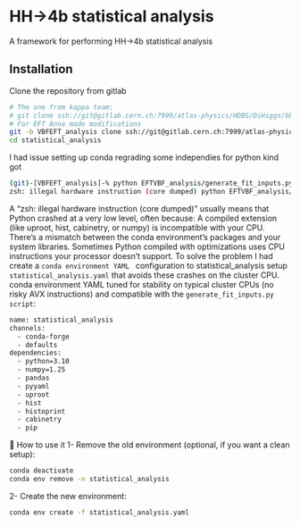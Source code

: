 # HH->4b statistical analysis
A framework for performing HH->4b statistical analysis

## Installation
Clone the repository from gitlab

```bash
# The one from kappa team:
# git clone ssh://git@gitlab.cern.ch:7999/atlas-physics/HDBS/DiHiggs/bbbb/statistical_analysis.git
# For EFT Anna made modifications
git -b VBFEFT_analysis clone ssh://git@gitlab.cern.ch:7999/atlas-physics/HDBS/DiHiggs/bbbb/statistical_analysis.git 
cd statistical_analysis
```

I had issue setting up conda regrading some independies for python kind got 

```bash
(git)-[VBFEFT_analysis]-% python EFTVBF_analysis/generate_fit_inputs.py --config configs/EFTVBF_example.yaml
zsh: illegal hardware instruction (core dumped) python EFTVBF_analysis/generate_fit_inputs.py --config
```
A “zsh: illegal hardware instruction (core dumped)” usually means that Python crashed at a very low level, often because: A compiled extension (like uproot, hist, cabinetry, or numpy) is incompatible with your CPU. There’s a mismatch between the conda environment’s packages and your system libraries.
Sometimes Python compiled with optimizations uses CPU instructions your processor doesn’t support. To solve the problem I had create a `conda environment YAML ` configuration to statistical_analysis setup  `statistical_analysis.yaml` that avoids these crashes on the cluster CPU. 
conda environment YAML tuned for stability on typical cluster CPUs (no risky AVX instructions) and compatible with the `generate_fit_inputs.py script`:
```bash
name: statistical_analysis
channels:
  - conda-forge
  - defaults
dependencies:
  - python=3.10
  - numpy=1.25
  - pandas
  - pyyaml
  - uproot
  - hist
  - histoprint
  - cabinetry
  - pip
```
🔧 How to use it
1-  Remove the old environment (optional, if you want a clean setup):
```bash
conda deactivate
conda env remove -n statistical_analysis
```
2-  Create the new environment:
```bash
conda env create -f statistical_analysis.yaml
```
